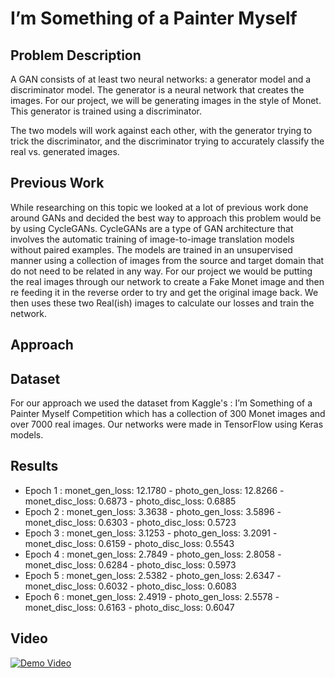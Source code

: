 # I’m Something of a Painter Myself

## Problem Description
A GAN consists of at least two neural networks: a generator model and a discriminator model. The generator is a neural network that creates the images. For our project, we will be generating images in the style of Monet. This generator is trained using a discriminator.

The two models will work against each other, with the generator trying to trick the discriminator, and the discriminator trying to accurately classify the real vs. generated images.


## Previous Work
While researching on this topic we looked at a lot of previous work done around GANs and decided the best way to approach this problem would be by using CycleGANs. 
CycleGANs are a type of GAN architecture that involves the automatic training of image-to-image translation models without paired examples. The models are trained in an unsupervised manner using a collection of images from the source and target domain that do not need to be related in any way. For our project we would be putting the real images through our network to create a Fake Monet image and then re feeding it in the reverse order to try and get the original image back. We then uses these two Real(ish) images to calculate our losses and train the network.

## Approach

## Dataset
For our approach we used the dataset from Kaggle's : I’m Something of a Painter Myself Competition which has a collection of 300 Monet images and over 7000 real images. Our networks were made in TensorFlow using Keras models. 


## Results
 - Epoch 1 : monet_gen_loss: 12.1780 - photo_gen_loss: 12.8266 - monet_disc_loss: 0.6873 - photo_disc_loss: 0.6885
 - Epoch 2 : monet_gen_loss: 3.3638 - photo_gen_loss: 3.5896 - monet_disc_loss: 0.6303 - photo_disc_loss: 0.5723
 - Epoch 3 : monet_gen_loss: 3.1253 - photo_gen_loss: 3.2091 - monet_disc_loss: 0.6159 - photo_disc_loss: 0.5543
 - Epoch 4 : monet_gen_loss: 2.7849 - photo_gen_loss: 2.8058 - monet_disc_loss: 0.6284 - photo_disc_loss: 0.5973
 - Epoch 5 : monet_gen_loss: 2.5382 - photo_gen_loss: 2.6347 - monet_disc_loss: 0.6032 - photo_disc_loss: 0.6083
 - Epoch 6 : monet_gen_loss: 2.4919 - photo_gen_loss: 2.5578 - monet_disc_loss: 0.6163 - photo_disc_loss: 0.6047

## Video
[![Demo Video](https://img.youtube.com/vi/RI8qSyGP864/0.jpg)](https://youtu.be/RI8qSyGP864)
